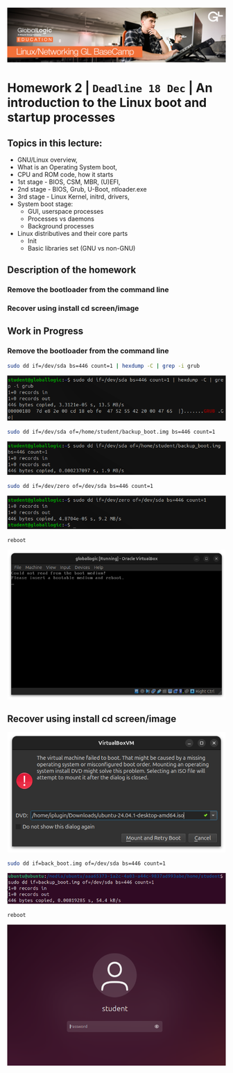 ![alt text](screen/logo.png)
# Homework 2 | `Deadline 18 Dec` | An introduction to the Linux boot and startup processes
## Topics in this lecture:
- GNU/Linux overview,
- What is an Operating System boot,
- CPU and ROM code, how it starts
- 1st stage - BIOS, CSM, MBR, (U)EFI,
- 2nd stage - BIOS, Grub, U-Boot, ntloader.exe
- 3rd stage - Linux Kernel, initrd, drivers,
- System boot stage:
    - GUI, userspace processes
    - Processes vs daemons
    - Background processes
- Linux distributives and their core parts
    - Init
    - Basic libraries set (GNU vs non-GNU)

## Description of the homework
### Remove the bootloader from the command line
### Recover using install cd screen/image

## Work in Progress
### Remove the bootloader from the command line
``` Bash
sudo dd if=/dev/sda bs=446 count=1 | hexdump -C | grep -i grub
```

![alt text](screen/image.png)

``` Bash
sudo dd if=/dev/sda of=/home/student/backup_boot.img bs=446 count=1
```

![alt text](screen/image-1.png)

``` Bash
sudo dd if=/dev/zero of=/dev/sda bs=446 count=1
```

![alt text](screen/image-2.png)


``` Bash
reboot
```

![alt text](screen/image-3.png)

## Recover using install cd screen/image

![alt text](screen/image-4.png)

``` Bash
sudo dd if=back_boot.img of=/dev/sda bs=446 count=1
```

![alt text](screen/image-6.png)

``` Bash
reboot
```

![alt text](screen/image-7.png)